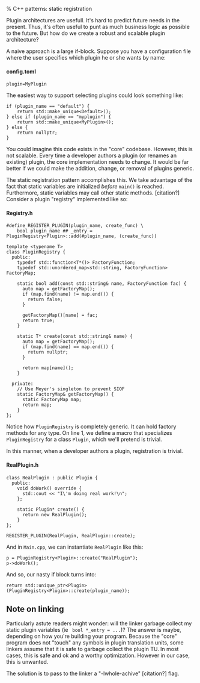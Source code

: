 % C++ patterns: static registration

Plugin architectures are usefull. It's hard to predict future needs in the present.
Thus, it's often useful to punt as much business logic as possible to the future.
But how do we create a robust and scalable plugin architecture?

A naive approach is a large if-block. Suppose you have a configuration file where
the user specifies which plugin he or she wants by name:

#### config.toml
```
plugin=MyPlugin
```

The easiest way to support selecting plugins could look something like:

``` {#function .cpp .numberLines startFrom="1"}
if (plugin_name == "default") {
    return std::make_unique<Default>();
} else if (plugin_name == "myplugin") {
    return std::make_unique<MyPlugin>();
} else {
    return nullptr;
}

```

You could imagine this code exists in the "core" codebase. However, this is
not scalable. Every time a developer authors a plugin (or renames an existing)
plugin, the core implementation needs to change. It would be far better if we
could make the addition, change, or removal of plugins generic.

The static registration pattern accomplishes this. We take advantage of the
fact that static variables are initialized _before_ `main()` is reached.
Furthermore, static variables may call other static methods. [citation?]
Consider a plugin "registry" implemented like so:

#### Registry.h
``` {#function .cpp .numberLines startFrom="1"}
#define REGISTER_PLUGIN(plugin_name, create_func) \
    bool plugin_name ## _entry = PluginRegistry<Plugin>::add(#plugin_name, (create_func))

template <typename T>
class PluginRegistry {
  public:
    typedef std::function<T*()> FactoryFunction;
    typedef std::unordered_map<std::string, FactoryFunction> FactoryMap;

    static bool add(const std::string& name, FactoryFunction fac) {
      auto map = getFactoryMap();
      if (map.find(name) != map.end()) {
        return false;
      }

      getFactoryMap()[name] = fac;
      return true;
    }

    static T* create(const std::string& name) {
      auto map = getFactoryMap();
      if (map.find(name) == map.end()) {
        return nullptr;
      }

      return map[name]();
    }

  private:
    // Use Meyer's singleton to prevent SIOF
    static FactoryMap& getFactoryMap() {
      static FactoryMap map;
      return map;
    }
};

```

Notice how `PluginRegistry` is completely generic. It can hold factory methods
for any type. On line 1, we define a macro that specializes `PluginRegistry`
for a class `Plugin`, which we'll pretend is trivial.

In this manner, when a developer authors a plugin, registration is trivial.

#### RealPlugin.h

``` {#function .cpp .numberLines startFrom="1"}
class RealPlugin : public Plugin {
  public:
    void doWork() override {
      std::cout << "I\'m doing real work!\n";
    };

    static Plugin* create() {
      return new RealPlugin();
    }
};

REGISTER_PLUGIN(RealPlugin, RealPlugin::create);
```

And in `Main.cpp`, we can instantiate `RealPlugin` like this:

``` {#function .cpp .numberLines startFrom="1"}
p = PluginRegistry<Plugin>::create("RealPlugin");
p->doWork();
```

And so, our nasty if block turns into:

``` {#function .cpp .numberLines startFrom="1"}
return std::unique_ptr<Plugin>(PluginRegistry<Plugin>::create(plugin_name));
```

## Note on linking

Particularly astute readers might wonder: will the linker garbage collect my
static plugin variables (ie ` bool *_entry = ...`)? The answer is maybe,
depending on how you're building your program. Because the "core" program does
not "touch" any symbols in plugin translation units, some linkers assume that
it is safe to garbage collect the plugin TU. In most cases, this is safe and ok
and a worthy optimization.  However in our case, this is unwanted.

The solution is to pass to the linker a "-lwhole-achive" [citation?] flag.
